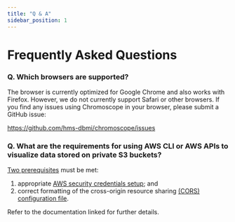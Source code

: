 ```yaml
---
title: "Q & A"
sidebar_position: 1
---
```


# Frequently Asked Questions

### Q. Which browsers are supported?

The browser is currently optimized for Google Chrome and also works with Firefox. However, we do not currently support Safari or other browsers. If you find any issues using Chromoscope in your browser, please submit a GitHub issue:

https://github.com/hms-dbmi/chromoscope/issues

### Q. What are the requirements for using AWS CLI or AWS APIs to visualize data stored on private S3 buckets?

[Two prerequisites](../loading-data/loading-private-data) must be met:

1. appropriate [AWS security credentials setup](../loading-data/loading-private-data#aws-security-credentials-setup); and
2. correct formatting of the cross-origin resource sharing [(CORS) configuration file](../loading-data/loading-private-data#cors-configuration-file). 

Refer to the documentation linked for further details.
